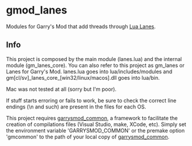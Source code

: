# gmod_lanes

Modules for Garry's Mod that add threads through [Lua Lanes][1].

## Info

This project is composed by the main module (lanes.lua) and the internal module (gm_lanes_core).
You can also refer to this project as gm_lanes or Lanes for Garry's Mod.
lanes.lua goes into lua/includes/modules and gm[cl/sv]\_lanes_core\_[win32/linux/macos].dll goes into lua/bin.

Mac was not tested at all (sorry but I'm poor).

If stuff starts erroring or fails to work, be sure to check the correct line endings (\n and such) are present in the files for each OS.

This project requires [garrysmod_common][2], a framework to facilitate the creation of compilations files (Visual Studio, make, XCode, etc). Simply set the environment variable 'GARRYSMOD_COMMON' or the premake option 'gmcommon' to the path of your local copy of [garrysmod_common][2].


  [1]: http://cmr.github.io/lanes
  [2]: https://github.com/danielga/garrysmod_common
